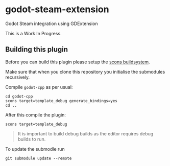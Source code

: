 # godot-steam-extension

Godot Steam integration using GDExtension

This is a Work In Progress.

## Building this plugin
Before you can build this plugin please setup the [scons buildsystem](https://docs.godotengine.org/en/stable/development/compiling/index.html).

Make sure that when you clone this repository you initialise the submodules recursively.

Compile `godot-cpp` as per usual:
```
cd godot-cpp
scons target=template_debug generate_bindings=yes
cd ..
```

After this compile the plugin:
```
scons target=template_debug
```

> It is important to build debug builds as the editor requires debug builds to run.

To update the submodle run

```
git submodule update --remote
```